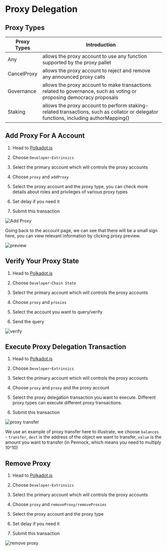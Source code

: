 # Proxy Delegation

## Proxy Types

| Proxy Types | Introduction                                                                                                                         |
| ----------- | ------------------------------------------------------------------------------------------------------------------------------------ |
| Any         | allows the proxy account to use any function supported by the proxy pallet                                                           |
| CancelProxy | allows the proxy account to reject and remove any announced proxy calls                                                              |
| Governance  | allows the proxy account to make transactions related to governance, such as voting or proposing democracy proposals                 |
| Staking     | allows the proxy account to perform staking-related transactions, such as collator or delegator functions, including authorMapping() |

## Add Proxy For A Account

1. Head to
   [Polkadot.js](https://polkadot.js.org/apps/?rpc=wss%3A%2F%2Fbsr.zeitgeist.pm#/accounts)

2. Choose `Developer`-`Extrinsics`

3. Select the primary account which will controls the proxy accounts

4. Choose `proxy` and `addProxy`

5. Select the proxy account and the proxy type, you can check more details about
   roles and privileges of various proxy types

6. Set delay if you need it

7. Submit this transaction

![Add Proxy](/img/add-proxy.png)

Going back to the account page, we can see that there will be a small sign here,
you can view relevant information by clicking proxy preview.

![preview](/img/add-proxy-preview.png)

## Verify Your Proxy State

1. Head to
   [Polkadot.js](https://polkadot.js.org/apps/?rpc=wss%3A%2F%2Fbsr.zeitgeist.pm#/accounts)

2. Choose `Developer`-`Chain State`

3. Select the primary account which will controls the proxy accounts

4. Choose `proxy` and `proxies`

5. Select the account you want to query/verify

6. Send the query

![verify](/img/verify-proxy.png)

## Execute Proxy Delegation Transaction

1. Head to
   [Polkadot.js](https://polkadot.js.org/apps/?rpc=wss%3A%2F%2Fbsr.zeitgeist.pm#/accounts)

2. Choose `Developer`-`Extrinsics`

3. Select the primary account which will controls the proxy accounts

4. Choose `proxy` and `proxy` and the proxy account

5. Select the proxy delegation transaction you want to execute. Different proxy
   types can execute different proxy transactions.

6. Submit this transaction

![proxy transfer](/img/proxy-transfer.png)

We use an example of proxy transfer here to illustrate, we choose `balances` -
`transfer`, `dest` is the address of the object we want to transfer, `value` is
the amount you want to transfer (in Pennock, which means you need to multiply
10^10)

## Remove Proxy

1. Head to
   [Polkadot.js](https://polkadot.js.org/apps/?rpc=wss%3A%2F%2Fbsr.zeitgeist.pm#/accounts)

2. Choose `Developer`-`Extrinsics`

3. Select the primary account which will controls the proxy accounts

4. Choose `proxy` and `removeProxy/removeProxies`

5. Select the proxy account and the proxy type

6. Set delay if you need it

7. Submit this transaction

![remove proxy](/img/remove-proxy.png)
